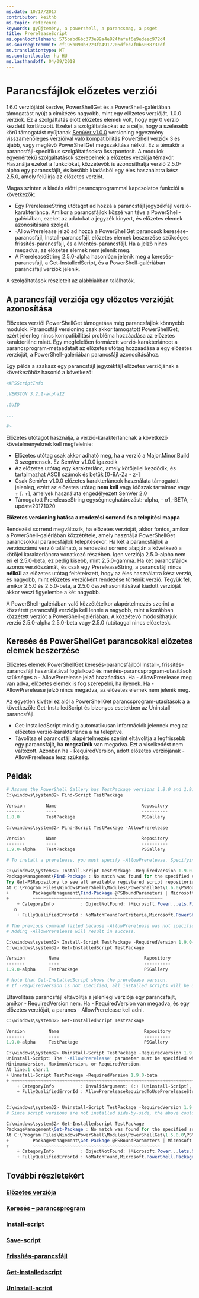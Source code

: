 ```yaml
---
ms.date: 10/17/2017
contributor: keithb
ms.topic: reference
keywords: gyűjtemény, a powershell, a parancsmag, a psget
title: PrereleaseScript
ms.openlocfilehash: 575babd6bc373e99a4e924fafef6e9edeec972d4
ms.sourcegitcommit: cf195b090b3223fa4917206dfec7f0b603873cdf
ms.translationtype: MT
ms.contentlocale: hu-HU
ms.lasthandoff: 04/09/2018
---
```

# <a name="prerelease-versions-of-scripts"></a>Parancsfájlok előzetes verziói

1.6.0 verziójától kezdve, PowerShellGet és a PowerShell-galériában támogatást nyújt a címkézés nagyobb, mint egy előzetes verzióját, 1.0.0 verziók. Ez a szolgáltatás előtt előzetes elemek volt, hogy egy 0 verzió kezdetű korlátozott. Ezeket a szolgáltatásokat az a célja, hogy a szélesebb körű támogatást nyújtanak [SemVer v1.0.0](http://semver.org/spec/v1.0.0.html) versioning egyezmény visszamenőleges verzióival való kompatibilitás PowerShell verziók 3 és újabb, vagy meglévő PowerShellGet megszakítása nélkül.
Ez a témakör a parancsfájl-specifikus szolgáltatásokra összpontosít. A modulok egyenértékű szolgáltatások szerepelnek a [előzetes verziója](../module/PrereleaseModule.md) témakör. Használja ezeket a funkciókat, közzétevők is azonosíthatja verzió 2.5.0-alpha egy parancsfájlt, és később kiadásból egy éles használatra kész 2.5.0, amely felülírja az előzetes verziót.

Magas szinten a kiadás előtti parancsprogrammal kapcsolatos funkciói a következők:

* Egy PrereleaseString utótagot ad hozzá a parancsfájl jegyzékfájl verzió-karakterlánca.
Amikor a parancsfájlok közzé van téve a PowerShell-galériában, ezeket az adatokat a jegyzék kinyert, és előzetes elemek azonosítására szolgál.
* -AllowPrerelease jelző ad hozzá a PowerShellGet parancsok keresése-parancsfájl, Install-parancsfájl, előzetes elemek beszerzése szükséges frissítés-parancsfájl, és a Mentés-parancsfájl.
Ha a jelző nincs megadva, az előzetes elemek nem jelenik meg.
* A PrereleaseString 2.5.0-alpha hasonlóan jelenik meg a keresés-parancsfájl, a Get-InstalledScript, és a PowerShell-galériában parancsfájl verziók jelenik.

A szolgáltatások részleteit az alábbiakban találhatók.


## <a name="identifying-a-script-version-as-a-prerelease"></a>A parancsfájl verziója egy előzetes verzióját azonosítása

Előzetes verziói PowerShellGet támogatása még parancsfájlok könnyebb modulok.
Parancsfájl versioning csak akkor támogatott PowerShellGet, ezért jelenleg nincs kompatibilitási probléma hozzáadása az előzetes karakterlánc miatt.
Egy megfelelően formázott verzió-karakterláncot a parancsprogram-metaadatait az előzetes utótag hozzáadása a egy előzetes verzióját, a PowerShell-galériában parancsfájl azonosításához.

Egy példa a szakasz egy parancsfájl jegyzékfájl előzetes verziójának a következőhöz hasonló a következő:
```powershell
<#PSScriptInfo

.VERSION 3.2.1-alpha12

.GUID

...

#>

```

Előzetes utótagot használja, a verzió-karakterláncnak a következő követelményeknek kell megfelelnie:

* Előzetes utótag csak akkor adható meg, ha a verzió a Major.Minor.Build 3 szegmensek. Ez SemVer v1.0.0 igazodik
* Az előzetes utótag egy karakterlánc, amely kötőjellel kezdődik, és tartalmazhat ASCII számok és betűk [0-9A-Za - z-]
* Csak SemVer v1.0.0 előzetes karakterláncok használata támogatott jelenleg, ezért az előzetes utótag __nem kell__ vagy időszak tartalmaz vagy + [. +], amelyek használata engedélyezett SemVer 2.0
* Támogatott PrereleaseString egységmeghatározást:-alpha, - α1,-BETA, - update20171020

__Előzetes versioning hatása a rendezési sorrend és a telepítési mappa__

Rendezési sorrend megváltozik, ha előzetes verzióját, akkor fontos, amikor a PowerShell-galériában közzététele, amely használja PowerShellGet parancsokkal parancsfájlok telepítésekor.
Ha két a parancsfájlok a verziószámú verzió található, a rendezési sorrend alapján a következő a kötőjel karakterláncra vonatkozó részében. Igen verziója 2.5.0-alpha nem éri el 2.5.0-beta, ez pedig kisebb, mint 2.5.0-gamma.
Ha két parancsfájlok azonos verziószámát, és csak egy PrereleaseString, a parancsfájl nincs __nélkül__ az előzetes utótag feltételezett, hogy az éles használatra kész verzió, és nagyobb, mint előzetes verzióként rendezése történik verzió.
Tegyük fel, amikor 2.5.0 és 2.5.0-beta, a 2.5.0 összehasonlításával kiadott verzióját akkor veszi figyelembe a két nagyobb.

A PowerShell-galériában való közzétételkor alapértelmezés szerint a közzétett parancsfájl verziója kell lennie a nagyobb, mint a korábban közzétett verziót a PowerShell-galériában.
A közzétevő módosíthatjuk verzió 2.5.0-alpha 2.5.0-beta vagy 2.5.0 (utótaggal nincs előzetes).

## <a name="finding-and-acquiring-prerelease-items-using-powershellget-commands"></a>Keresés és PowerShellGet parancsokkal előzetes elemek beszerzése

Előzetes elemek PowerShellGet keresés-parancsfájlból Install-, frissítés-parancsfájl használatával foglalkozó és mentés-parancsprogram-utasítások szükséges a - AllowPrerelease jelző hozzáadása.
Ha - AllowPrerelease meg van adva, előzetes elemek is fog szerepelni, ha ilyenek.
Ha - AllowPrerelease jelző nincs megadva, az előzetes elemek nem jelenik meg.

Az egyetlen kivétel ez alól a PowerShellGet parancsprogram-utasítások a a következők: Get-InstalledScript és bizonyos esetekben az Uninstall-parancsfájl.

* Get-InstalledScript mindig automatikusan információk jelennek meg az előzetes verzió-karakterlánca a ha telepítve.
* Távolítsa el parancsfájl alapértelmezés szerint eltávolítja a legfrissebb egy parancsfájlt, ha __megszűnik__ van megadva. Ezt a viselkedést nem változott. Azonban ha - RequiredVersion, adott előzetes verziójának - AllowPrerelease lesz szükség.

## <a name="examples"></a>Példák
```powershell
# Assume the PowerShell Gallery has TestPackage versions 1.8.0 and 1.9.0-alpha. If -AllowPrerelease is not specified, only version 1.8.0 will be returned.
C:\windows\system32> Find-Script TestPackage

Version        Name                                Repository           Description
-------        ----                                ----------           -----------
1.8.0          TestPackage                         PSGallery            Package used to validate changes to the PowerShe...

C:\windows\system32> Find-Script TestPackage -AllowPrerelease

Version        Name                                Repository           Description
-------        ----                                ----------           -----------
1.9.0-alpha    TestPackage                         PSGallery            Package used to validate changes to PowerShe...

# To install a prerelease, you must specify -AllowPrerelease. Specifying a prerelease version string is not sufficient.

C:\windows\system32> Install-Script TestPackage -RequiredVersion 1.9.0-alpha
PackageManagement\Find-Package : No match was found for the specified search criteria and script name 'TestPackage'.
Try Get-PSRepository to see all available registered script repositories.
At C:\Program Files\WindowsPowerShell\Modules\PowerShellGet\1.6.0\PSModule.psm1:1455 char:3
+         PackageManagement\Find-Package @PSBoundParameters | Microsoft ...
+         ~~~~~~~~~~~~~~~~~~~~~~~~~~~~~~~~~~~~~~~~~~~~~~~~~
    + CategoryInfo          : ObjectNotFound: (Microsoft.Power...ets.FindPackage:FindPackage) [Find-Package], Exceptio
   n
    + FullyQualifiedErrorId : NoMatchFoundForCriteria,Microsoft.PowerShell.PackageManagement.Cmdlets.FindPackage

# The previous command failed because -AllowPrerelease was not specified.
# Adding -AllowPrerelease will result in success.

C:\windows\system32> Install-Script TestPackage -RequiredVersion 1.9.0-alpha -AllowPrerelease
C:\windows\system32> Get-InstalledScript TestPackage

Version         Name                                Repository           Description
-------         ----                                ----------           -----------
1.9.0-alpha     TestPackage                         PSGallery            Package used to validate changes to PowerShe...

# Note that Get-InstalledScript shows the prerelease version.
# If -RequiredVersion is not specified, all installed scripts will be displayed by Get-InstalledScript
```

Eltávolítása parancsfájl eltávolítja a jelenlegi verziója egy parancsfájlt, amikor - RequiredVersion nem.
Ha - RequiredVersion van megadva, és egy előzetes verzióját, a parancs - AllowPrerelease kell adni.

``` powershell
C:\windows\system32> Get-InstalledScript TestPackage

Version         Name                                Repository           Description
-------         ----                                ----------           -----------
1.9.0-alpha     TestPackage                         PSGallery            Package used to validate changes to PowerShe...

C:\windows\system32> Uninstall-Script TestPackage -RequiredVersion 1.9.0-alpha
Uninstall-Script: The '-AllowPrerelease' parameter must be specified when using the Prerelease string in
MinimumVersion, MaximumVersion, or RequiredVersion.
At line:1 char:1
+ Unnstall-Script TestPackage -RequiredVersion 1.9.0-beta
+ ~~~~~~~~~~~~~~~~~~~~~~~~~~~~~~~~~~~~~~~~~~~~~~~~~~~~~~~~~~~~~~~~~~~~~
    + CategoryInfo          : InvalidArgument: (:) [Uninstall-Script], ArgumentException
    + FullyQualifiedErrorId : AllowPrereleaseRequiredToUsePrereleaseStringInVersion,Uninnstall-script


C:\windows\system32> Uninstall-Script TestPackage -RequiredVersion 1.9.0-alpha -AllowPrerelease
# Since script versions are not installed side-by-side, the above could be simply "Uninstall-Script TestPackage"

C:\windows\system32> Get-Installedscript TestPackage
PackageManagement\Get-Package : No match was found for the specified search criteria and script names 'testpackage'.
At C:\Program Files\WindowsPowerShell\Modules\PowerShellGet\1.5.0.0\PSModule.psm1:4088 char:9
+         PackageManagement\Get-Package @PSBoundParameters | Microsoft. ...
+         ~~~~~~~~~~~~~~~~~~~~~~~~~~~~~~~~~~~~~~~~~~~~~~~~
    + CategoryInfo          : ObjectNotFound: (Microsoft.Power...lets.GetPackage:GetPackage) [Get-Package], Exception
    + FullyQualifiedErrorId : NoMatchFound,Microsoft.PowerShell.PackageManagement.Cmdlets.GetPackage


```



## <a name="more-details"></a>További részletekért
### <a name="prerelease-module-versionsmoduleprereleasemodulemd"></a>[Előzetes verziója](../module/PrereleaseModule.md)
### <a name="find-scriptpsgetfind-scriptmd"></a>[Keresés – parancsprogram](./psget_find-script.md)
### <a name="install-scriptpsgetinstall-scriptmd"></a>[Install-script](./psget_install-script.md)
### <a name="save-scriptpsgetsave-scriptmd"></a>[Save-script](./psget_save-script.md)
### <a name="update-scriptpsgetupdate-scriptmd"></a>[Frissítés-parancsfájl](./psget_update-script.md)
### <a name="get-installedscriptpsgetget-installedscriptmd"></a>[Get-Installedscript](./psget_get-installedscript.md)
### <a name="uninstall-scriptpsgetuninstall-scriptmd"></a>[UnInstall-script](./psget_uninstall-script.md)